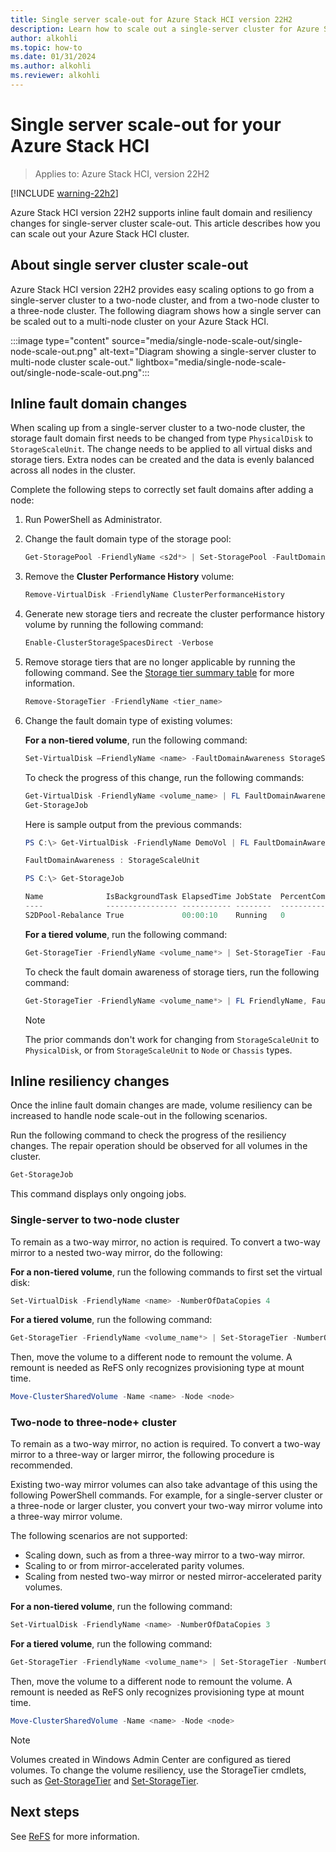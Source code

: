 ```yaml
---
title: Single server scale-out for Azure Stack HCI version 22H2
description: Learn how to scale out a single-server cluster for Azure Stack HCI version 22H2.
author: alkohli
ms.topic: how-to
ms.date: 01/31/2024
ms.author: alkohli
ms.reviewer: alkohli
---
```


# Single server scale-out for your Azure Stack HCI

> Applies to: Azure Stack HCI, version 22H2

[!INCLUDE [warning-22h2](../../includes/hci-warning-deploy-22h2.md)]

Azure Stack HCI version 22H2 supports inline fault domain and resiliency changes for single-server cluster scale-out. This article describes how you can scale out your Azure Stack HCI cluster.

## About single server cluster scale-out

Azure Stack HCI version 22H2 provides easy scaling options to go from a single-server cluster to a two-node cluster, and from a two-node cluster to a three-node cluster. The following diagram shows how a single server can be scaled out to a multi-node cluster on your Azure Stack HCI.

:::image type="content" source="media/single-node-scale-out/single-node-scale-out.png" alt-text="Diagram showing a single-server cluster to multi-node cluster scale-out." lightbox="media/single-node-scale-out/single-node-scale-out.png":::

## Inline fault domain changes

When scaling up from a single-server cluster to a two-node cluster, the storage fault domain first needs to be changed from type `PhysicalDisk` to `StorageScaleUnit`. The change needs to be applied to all virtual disks and storage tiers. Extra nodes can be created and the data is evenly balanced across all nodes in the cluster.

Complete the following steps to correctly set fault domains after adding a node:

1. Run PowerShell as Administrator.

1. Change the fault domain type of the storage pool:

    ```powershell
    Get-StoragePool -FriendlyName <s2d*> | Set-StoragePool -FaultDomainAwarenessDefault StorageScaleUnit
    ```

1. Remove the **Cluster Performance History** volume:

    ```powershell
    Remove-VirtualDisk -FriendlyName ClusterPerformanceHistory
    ```

1. Generate new storage tiers and recreate the cluster performance history volume by running the following command:

    ```powershell
    Enable-ClusterStorageSpacesDirect -Verbose
    ```

1. Remove storage tiers that are no longer applicable by running the following command. See the [Storage tier summary table](/azure-stack/hci/manage/create-volumes#storage-tier-summary-table) for more information.

    ```powershell
    Remove-StorageTier -FriendlyName <tier_name>
    ```

1. Change the fault domain type of existing volumes:

    **For a non-tiered volume**, run the following command:

    ```powershell
    Set-VirtualDisk –FriendlyName <name> -FaultDomainAwareness StorageScaleUnit
    ```
    
    To check the progress of this change, run the following commands:
    
    ```powershell
    Get-VirtualDisk -FriendlyName <volume_name> | FL FaultDomainAwareness
    Get-StorageJob
    ```
    
    Here is sample output from the previous commands: 
    
    ```powershell
    PS C:\> Get-VirtualDisk -FriendlyName DemoVol | FL FaultDomainAwareness

    FaultDomainAwareness : StorageScaleUnit

    PS C:\> Get-StorageJob

    Name              IsBackgroundTask ElapsedTime JobState  PercentComplete BytesProcessed BytesTotal
    ----              ---------------- ----------- --------  --------------- -------------- ----------
    S2DPool-Rebalance True             00:00:10    Running   0                          0 B     512 MB
    ```
    
    **For a tiered volume**, run the following command:

    ```powershell
    Get-StorageTier -FriendlyName <volume_name*> | Set-StorageTier -FaultDomainAwareness StorageScaleUnit
    ```
    
    To check the fault domain awareness of storage tiers, run the following command: 
    
    ```powershell
    Get-StorageTier -FriendlyName <volume_name*> | FL FriendlyName, FaultDomainAwareness
    ```
    
    > [!NOTE]
    > The prior commands don't work for changing from `StorageScaleUnit` to `PhysicalDisk`, or from `StorageScaleUnit` to `Node` or `Chassis` types.


## Inline resiliency changes

Once the inline fault domain changes are made, volume resiliency can be increased to handle node scale-out in the following scenarios.

Run the following command to check the progress of the resiliency changes. The repair operation should be observed for all volumes in the cluster.

```powershell
Get-StorageJob
```

This command displays only ongoing jobs.

### Single-server to two-node cluster

To remain as a two-way mirror, no action is required. To convert a two-way mirror to a nested two-way mirror, do the following:

**For a non-tiered volume**, run the following commands to first set the virtual disk:

```powershell
Set-VirtualDisk -FriendlyName <name> -NumberOfDataCopies 4
```

**For a tiered volume**, run the following command:

```powershell
Get-StorageTier -FriendlyName <volume_name*> | Set-StorageTier -NumberOfDataCopies 4
```

Then, move the volume to a different node to remount the volume. A remount is needed as ReFS only recognizes provisioning type at mount time.

```powershell
Move-ClusterSharedVolume -Name <name> -Node <node>
```

### Two-node to three-node+ cluster

To remain as a two-way mirror, no action is required. To convert a two-way mirror to a three-way or larger mirror, the following procedure is recommended.

Existing two-way mirror volumes can also take advantage of this using the following PowerShell commands. For example, for a single-server cluster or a three-node or larger cluster, you convert your two-way mirror volume into a three-way mirror volume.

The following scenarios are not supported:

- Scaling down, such as from a three-way mirror to a two-way mirror.
- Scaling to or from mirror-accelerated parity volumes.
- Scaling from nested two-way mirror or nested mirror-accelerated parity volumes.

**For a non-tiered volume**, run the following command:

```powershell
Set-VirtualDisk -FriendlyName <name> -NumberOfDataCopies 3
```

**For a tiered volume**, run the following command:

```powershell
Get-StorageTier -FriendlyName <volume_name*> | Set-StorageTier -NumberOfDataCopies 3
```

Then, move the volume to a different node to remount the volume. A remount is needed as ReFS only recognizes provisioning type at mount time.

```powershell
Move-ClusterSharedVolume -Name <name> -Node <node>
```

> [!NOTE]
> Volumes created in Windows Admin Center are configured as tiered volumes. To change the volume resiliency, use the StorageTier cmdlets, such as [Get-StorageTier](/powershell/module/storage/get-storagetier) and [Set-StorageTier](/powershell/module/storage/set-storagetier).

## Next steps

See [ReFS](/windows-server/storage/refs/refs-overview) for more information.
